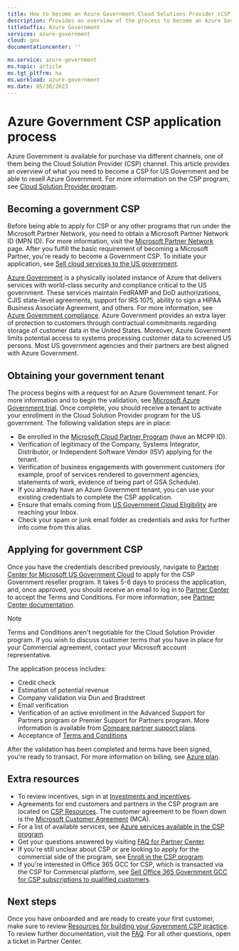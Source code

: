 ```yaml
---
title: How to become an Azure Government Cloud Solutions Provider (CSP)
description: Provides an overview of the process to become an Azure Government CSP and resell Azure Government
titleSuffix: Azure Government
services: azure-government
cloud: gov
documentationcenter: ''

ms.service: azure-government
ms.topic: article
ms.tgt_pltfrm: na
ms.workload: azure-government
ms.date: 05/30/2023
---
```


# Azure Government CSP application process

Azure Government is available for purchase via different channels, one of them being the Cloud Solution Provider (CSP) channel. This article provides an overview of what you need to become a CSP for US Government and be able to resell Azure Government. For more information on the CSP program, see [Cloud Solution Provider program](/partner-center/csp-overview).

## Becoming a government CSP

Before being able to apply for CSP or any other programs that run under the Microsoft Partner Network, you need to obtain a Microsoft Partner Network ID (MPN ID). For more information, visit the [Microsoft Partner Network](https://partner.microsoft.com/cloud-solution-provider/get-started) page. After you fulfill the basic requirement of becoming a Microsoft Partner, you're ready to become a Government CSP. To initiate your application, see [Sell cloud services to the US government](https://partner.microsoft.com/membership/cloud-solution-provider/cloud-for-government).

[Azure Government](./documentation-government-welcome.md) is a physically isolated instance of Azure that delivers services with world-class security and compliance critical to the US government. These services maintain FedRAMP and DoD authorizations, CJIS state-level agreements, support for IRS 1075, ability to sign a HIPAA Business Associate Agreement, and others. For more information, see [Azure Government compliance](./documentation-government-plan-compliance.md). Azure Government provides an extra layer of protection to customers through contractual commitments regarding storage of customer data in the United States. Moreover, Azure Government limits potential access to systems processing customer data to screened US persons. Most US government agencies and their partners are best aligned with Azure Government.

## Obtaining your government tenant

The process begins with a request for an Azure Government tenant. For more information and to begin the validation, see [Microsoft Azure Government trial](https://azure.microsoft.com/global-infrastructure/government/request/?ReqType=CSP). Once complete, you should receive a tenant to activate your enrollment in the Cloud Solution Provider program for the US government. The following validation steps are in place:

- Be enrolled in the [Microsoft Cloud Partner Program](/partner-center/mpn-overview) (have an MCPP ID).
- Verification of legitimacy of the Company, Systems Integrator, Distributor, or Independent Software Vendor (ISV) applying for the tenant.
- Verification of business engagements with government customers (for example, proof of services rendered to government agencies, statements of work, evidence of being part of GSA Schedule).
- If you already have an Azure Government tenant, you can use your existing credentials to complete the CSP application.
- Ensure that emails coming from [US Government Cloud Eligibility](mailto:usgcce@microsoft.com) are reaching your Inbox.
- Check your spam or junk email folder as credentials and asks for further info come from this alias.

## Applying for government CSP

Once you have the credentials described previously, navigate to [Partner Center for Microsoft US Government Cloud](https://aka.ms/accounts/rncEnrollment) to apply for the CSP Government reseller program. It takes 5-6 days to process the application, and, once approved, you should receive an email to log in to [Partner Center](https://partner.microsoft.com/dashboard/home) to accept the Terms and Conditions. For more information, see [Partner Center documentation](/partner-center/overview).

> [!NOTE]
> Terms and Conditions aren't negotiable for the Cloud Solution Provider program. If you wish to discuss customer terms that you have in place for your Commercial agreement, contact your Microsoft account representative.

The application process includes:

- Credit check
- Estimation of potential revenue
- Company validation via Dun and Bradstreet
- Email verification
- Verification of an active enrollment in the Advanced Support for Partners program or Premier Support for Partners program. More information is available from [Compare partner support plans](https://partner.microsoft.com/support/partnersupport).
- Acceptance of [Terms and Conditions](https://download.microsoft.com/download/2/C/8/2C8CAC17-FCE7-4F51-9556-4D77C7022DF5/MCRA2018_AOC_USGCC_ENG_Feb2019_CR.pdf)

After the validation has been completed and terms have been signed, you're ready to transact. For more information on billing, see [Azure plan](/partner-center/azure-plan-lp).

## Extra resources

- To review incentives, sign in at [Investments and incentives](https://partner.microsoft.com/membership/partner-incentives).
- Agreements for end customers and partners in the CSP program are located on [CSP Resources](/partner-center/csp-documents-and-learning-resources). The customer agreement to be flown down is the [Microsoft Customer Agreement](/partner-center/agreements) (MCA). 
- For a list of available services, see [Azure services available in the CSP program](/partner-center/azure-plan-available).
- Get your questions answered by visiting [FAQ for Partner Center](/partner-center/faq-for-us-govt-cloud).
- If you're still unclear about CSP or are looking to apply for the commercial side of the program, see [Enroll in the CSP program](/partner-center/enrolling-in-the-csp-program).
- If you're interested in Office 365 GCC for CSP, which is transacted via the CSP for Commercial platform, see [Sell Office 365 Government GCC for CSP subscriptions to qualified customers](/partner-center/csp-gcc-overview).

## Next steps

Once you have onboarded and are ready to create your first customer, make sure to review [Resources for building your Government CSP practice](https://devblogs.microsoft.com/azuregov/resources-for-building-your-government-csp-practice/). To review further documentation, visit the [FAQ](/partner-center/faq-for-us-govt-cloud). For all other questions, open a ticket in Partner Center.
